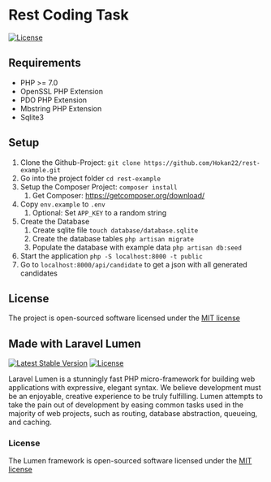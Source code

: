 # Rest Coding Task

[![License](https://poser.pugx.org/laravel/lumen-framework/license.svg)](https://packagist.org/packages/laravel/lumen-framework)

## Requirements
- PHP >= 7.0
- OpenSSL PHP Extension
- PDO PHP Extension
- Mbstring PHP Extension
- Sqlite3

## Setup

1. Clone the Github-Project: ```git clone https://github.com/Hokan22/rest-example.git```
2. Go into the project folder ```cd rest-example```
2. Setup the Composer Project: ```composer install```
    1. Get Composer: https://getcomposer.org/download/
2. Copy ```env.example``` to ```.env```
    1. Optional: Set ```APP_KEY``` to a random string
3. Create the Database
    1. Create sqlite file ```touch database/database.sqlite```
    2. Create the database tables ```php artisan migrate```
    3. Populate the database with example data ```php artisan db:seed```
4. Start the application ```php -S localhost:8000 -t public```
5. Go to ```localhost:8000/api/candidate``` to get a json with all generated candidates

## License

The project is open-sourced software licensed under the [MIT license](http://opensource.org/licenses/MIT)

## Made with Laravel Lumen

[![Latest Stable Version](https://poser.pugx.org/laravel/lumen-framework/v/stable.svg)](https://packagist.org/packages/laravel/lumen-framework)
[![License](https://poser.pugx.org/laravel/lumen-framework/license.svg)](https://packagist.org/packages/laravel/lumen-framework)

Laravel Lumen is a stunningly fast PHP micro-framework for building web applications with expressive, elegant syntax. We believe development must be an enjoyable, creative experience to be truly fulfilling. Lumen attempts to take the pain out of development by easing common tasks used in the majority of web projects, such as routing, database abstraction, queueing, and caching.

### License

The Lumen framework is open-sourced software licensed under the [MIT license](http://opensource.org/licenses/MIT)
